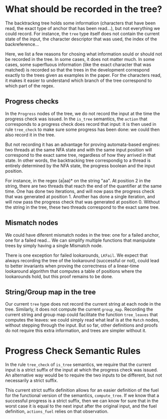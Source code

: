 # What should be recorded in the tree?

The backtrackng tree holds some information (characters that have been read, the exact type of anchor that has been read...), but not everything we could record.
For instance, the `tree` type itself does not contain the current state of the input, the character descriptor that was used, the index of the backreference...

Here, we list a few reasons for chosing what information sould or should not be recorded in the tree.
In some cases, it does not matter much.
In some cases, some superfluous information (like the exact character that was matched) is recorded so that the trees in the development correspond exactly to the trees given as examples in the paper. For the characters read, it makes it easier to understand which branch of the tree correspond to which part of the regex.

## Progress checks
In the `Progress` nodes of the tree, we do not record the input at the time the progress check was issued.
In the `is_tree` semantics, the `action` that corresponds to a progress check does record that input: it is then used in rule `tree_check` to make sure some progress has been done: we could then also record it in the tree.

But not recording it has an advantage for proving automata-based engines:
two threads at the same NFA state and with the same input position will correspond to the exact same tree, regardless of how they arrived in that state.
In other words, the backtracking tree correspondig to a thread is entirely determined by the NFA state, the progress boolean and the input position.

For instance, in the regex (a|aa)* on the string "aa".
At position 2 in the string, there are two threads that reach the end of the quantifier at the same time.
One has done two iterations, and will now pass the progress check that was generated at position 1.
Another has done a single iteration, and will now pass the progress check that was generated at position 0.
Without the string in the tree, these two threads correspond to the exact same tree.

## Mismatch nodes
We could have diferent mismatch nodes in the tree: one for a failed anchor, one for a failed read...
We can simplify multiple functions that manipulate trees by simply having a single Mismatch node.

There is one exception for failed lookarounds, `LKFail`.
We expect that always recording the tree of the lookaround (successful or not), could lead to better invariants when proving the correctness of a linear-time lookaround algorithm that computes a table of positions where the lookarounds hold, but this proof remains to be done.

## String/Group map in the tree
Our current `tree` type does not record the current string at each node in the tree. Similarly, it does not compute the current `group_map`.
Recording the current string and group map could facilitate the function `tree_leaves` that computes the leaves: we could simply read what leaf is at the `Match` nodes, without stepping through the input.
But so far, other definitions and proofs do not require this extra information, and trees are simpler without it.


# Progress Check Semantic Rules

In the rule `tree_check` of `is_tree` semantics, we require that the current input is a strict suffix of the input at which the progress check was issued.
An alternative way would be to require the two inputs to be different, but not necessarily a strict suffix.

This current strict suffix definition allows for an easier definition of the fuel for the functional version of the semantics, `compute_tree`. If we know that a successful progress is a strict suffix, then we can know for sure that in the worst case it is equal to the next input after the original input, and the fuel definition, `actions_fuel` relies on that observation.
